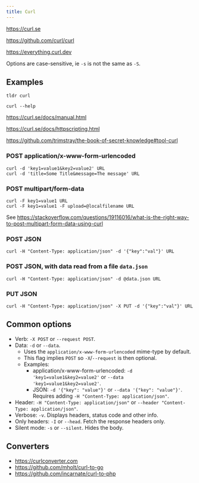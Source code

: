 ```yaml
---
title: Curl
---
```


https://curl.se

https://github.com/curl/curl

https://everything.curl.dev

Options are case-sensitive, ie `-s` is not the same as `-S`.

## Examples

`tldr curl`

`curl --help`

https://curl.se/docs/manual.html

https://curl.se/docs/httpscripting.html

https://github.com/trimstray/the-book-of-secret-knowledge#tool-curl

### POST application/x-www-form-urlencoded

```shell
curl -d 'key1=value1&key2=value2' URL
curl -d 'title=Some Title&message=The message' URL
```

### POST multipart/form-data

```shell
curl -F key1=value1 URL
curl -F key1=value1 -F upload=@localfilename URL
```

See https://stackoverflow.com/questions/19116016/what-is-the-right-way-to-post-multipart-form-data-using-curl

### POST JSON

```shell
curl -H "Content-Type: application/json" -d '{"key":"val"}' URL
```

### POST JSON, with data read from a file `data.json`

```shell
curl -H "Content-Type: application/json" -d @data.json URL
```

### PUT JSON

```shell
curl -H "Content-Type: application/json" -X PUT -d '{"key":"val"}' URL
```

## Common options

- Verb: `-X POST` or `--request POST`.
- Data: `-d` or `--data`.
  - Uses the `application/x-www-form-urlencoded` mime-type by default.
  - This flag implies `POST` so `-X`/`--request` is then optional.
  - Examples:
    - application/x-www-form-urlencoded: `-d 'key1=value1&key2=value2'` or `--data 'key1=value1&key2=value2'`.
    - JSON: `-d '{"key": "value"}'` or `--data '{"key": "value"}'`. Requires adding `-H "Content-Type: application/json"`.
- Header: `-H "Content-Type: application/json"` or `--header "Content-Type: application/json"`.
- Verbose: `-v`. Displays headers, status code and other info.
- Only headers: `-I` or `--head`. Fetch the response headers only.
- Silent mode: `-s` or `--silent`. Hides the body.

## Converters

- https://curlconverter.com
- https://github.com/mholt/curl-to-go
- https://github.com/incarnate/curl-to-php
